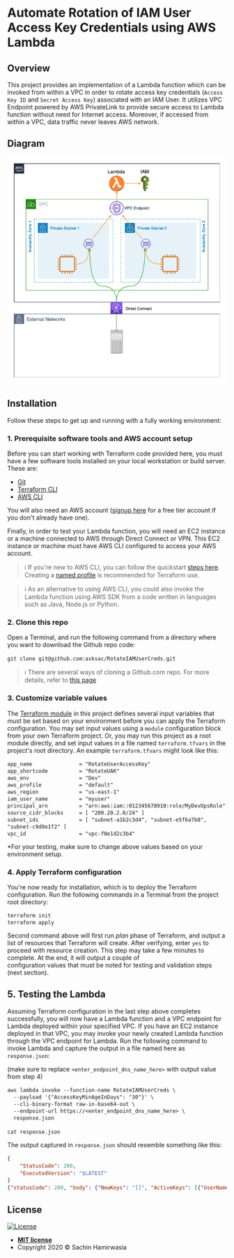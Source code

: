 # Automate Rotation of IAM User Access Key Credentials using AWS Lambda

## Overview 

This project provides an implementation of a Lambda function which can be invoked from within
a VPC in order to rotate access key credentials (`Access Key ID` and `Secret Access Key`) 
associated with an IAM User. It utilizes VPC Endpoint powered by AWS PrivateLink to provide
secure access to Lambda function without need for Internet access. Moreover, if accessed
from within a VPC, data traffic never leaves AWS network. 

## Diagram

![AWS Diagram](docs/aws_diagram.png)

## Installation

Follow these steps to get up and running with a fully working environment: 

### 1. Prerequisite software tools and AWS account setup

Before you can start working with Terraform code provided here, you must have a few 
software tools installed on your local workstation or build server. These are:

- [Git](https://git-scm.com/book/en/v2/Getting-Started-Installing-Git)
- [Terraform CLI](https://learn.hashicorp.com/tutorials/terraform/install-cli) 
- [AWS CLI](https://docs.aws.amazon.com/cli/latest/userguide/install-cliv2.html)

You will also need an AWS account ([signup here](https://aws.amazon.com/free/free-tier/) 
for a free tier account if you don't already have one). 

Finally, in order to test your Lambda function, you will need an EC2 instance or a machine 
connected to AWS through Direct Connect or VPN. This EC2 instance or machine must have AWS 
CLI configured to access your AWS account. 

> :information_source: If you're new to AWS CLI, you can follow the quickstart 
[steps here](https://docs.aws.amazon.com/cli/latest/userguide/cli-configure-quickstart.html). 
Creating a [named profile](https://docs.aws.amazon.com/cli/latest/userguide/cli-configure-profiles.html) 
is recommended for Terraform use. 

> :information_source: As an alternative to using AWS CLI, you could also invoke the Lambda
function using AWS SDK from a code written in languages such as Java, Node.js or Python. 

### 2. Clone this repo

Open a Terminal, and run the following command from a directory where you want to download 
the Github repo code: 

`git clone git@github.com:asksac/RotateIAMUserCreds.git`

> :information_source: There are several ways of cloning a Github.com repo. For more details, 
refer to [this page](https://docs.github.com/en/free-pro-team@latest/github/creating-cloning-and-archiving-repositories/cloning-a-repository)

### 3. Customize variable values 

The [Terraform module](./docs/MODULE.md) in this project defines several input variables 
that must be set based on your environment before you can apply the Terraform configuration. 
You may set input values using a `module` configuration block from your own Terraform 
project. Or, you may run this project as a root module directly, and set input values in 
a file named `terraform.tfvars` in the project's root directory. An example `terraform.tfvars` 
might look like this: 

```
app_name               = "RotateUserAccessKey"
app_shortcode          = "RotateUAK"
aws_env                = "Dev"
aws_profile            = "default"
aws_region             = "us-east-1"
iam_user_name          = "myuser"
principal_arn          = "arn:aws:iam::012345678910:role/MyDevOpsRole"
source_cidr_blocks     = [ "200.20.2.0/24" ]
subnet_ids             = [ "subnet-a1b2c3d4", "subnet-e5f6a7b8", "subnet-c9d0e1f2" ]
vpc_id                 = "vpc-f0e1d2c3b4"
```

*For your testing, make sure to change above values based on your environment setup. 

### 4. Apply Terraform configuration

You're now ready for installation, which is to deploy the Terraform configuration. Run the 
following commands in a Terminal from the project root directory:

```shell
terraform init
terraform apply
```

Second command above will first run _plan_ phase of Terraform, and output a list of 
resources that Terraform will create. After verifying, enter `yes` to proceed with resource 
creation. This step may take a few minutes to complete. At the end, it will output a couple of  
configuration values that must be noted for testing and validation steps (next section). 

## 5. Testing the Lambda

Assuming Terraform configuration in the last step above completes successfully, you will 
now have a Lambda function and a VPC endpoint for Lambda deployed within your specified 
VPC. If you have an EC2 instance deployed in that VPC, you may invoke your newly created 
Lambda function through the VPC endpoint for Lambda. Run the following command to invoke 
Lambda and capture the output in a file named here as `response.json`: 

(make sure to replace `<enter_endpoint_dns_name_here>` with output value from step 4)

```shell
aws lambda invoke --function-name RotateIAMUserCreds \
  --payload '{"AccessKeyMinAgeInDays": "30"}' \
  --cli-binary-format raw-in-base64-out \
  --endpoint-url https://<enter_endpoint_dns_name_here> \
  response.json 

cat response.json 
```

The output captured in `response.json` should resemble something like this: 

```json
{
    "StatusCode": 200,
    "ExecutedVersion": "$LATEST"
}
{"statusCode": 200, "body": {"NewKeys": "[]", "ActiveKeys": [{"UserName": "myuser", "AccessKeyId": "A9Z8B7Y6C5X4D3W2E1", "KeyAgeInDays": 18, "Status": "Active"}]}}
```

## License

[![License](http://img.shields.io/:license-mit-blue.svg?style=flat-square)](http://badges.mit-license.org)

- **[MIT license](http://opensource.org/licenses/mit-license.php)**
- Copyright 2020 &copy; Sachin Hamirwasia
